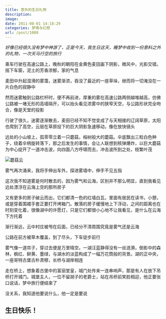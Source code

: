 ```yaml
---
title: 意外的生日礼物
description: 
image: 
date: 2011-08-01 14:18:29
categories: 梦境与幻想
url: /post/1088
---
```


_好像已经很久没有梦中神游了，正是今天，我生日这天，睡梦中收到一份意料之外的礼物，一次天马行空的旅行_

乘车行驶在高速公路上，晚秋的朝阳在金黄色麦田画下阴影，微风中，光影交错。摇下车窗，泥土的芳香浓郁，家的气息

麦田中升起湿滑的雾霭，迷雾渐浓，吞没了最近的一座草垛，继而将一切淹没在一片白色的寂静中

然而迷雾触到公路栏杆时，便不再前进，厚重的雾在高速公路两侧越堆越高，仿佛公路被一堵无形的高墙隔开，可以抬头看见浓雾中的狭窄天空，与公路形状完全吻合，像是天堂的投影

行驶了很久，迷雾逐渐散去，麦田已经不知不觉变成了与天相接的辽阔草原，太阳也爬到了高空，云层在草原投下的巨大阴影急速移动，像在放快镜头

远处的小山坡上，孤零零立着一只蘑菇，榕树般大的蘑菇。伞底飘出三粒白色种子，绕着伞柄旋转落下，那之后发生的事情，会让人联想到核弹爆炸，以巨大蘑菇为中心绽开了一道冲击波，向四面八方呼啸而去，冲击波所到之处，枝繁叶茂

![](https://storage.fleek-internal.com/0a3a8890-e65e-47ce-93d7-0442b9209d38-bucket/blog/posts/2011-08/08-01/1.jpg "蘑菇云")

雾气再次涌来，我将手伸出车外，探进雾墙中，伸手不见五指

这次我不知道雾是何时散去的，因为雾气和云海，区别并不那么明显，直到我看见远处漂浮在云海上空的那所房子

又有更多的房子破云而出，它们都清一色的红墙白瓦，里面有居民在读书，小憩，或是穿着围裙手套正要打开烤箱门。散落的房子缓慢地上下浮动，之间的距离也在时刻变化着，很像湖中的许愿灯，只是它们都很小心地不让我看见，是什么在云海下方托着

渐行渐远，云中村庄被甩在后面，已经分不清周围究竟是雾气还是云海

公路在前方被草木覆盖，到了尽头，下车徒步前行

雾气像一道帘子，穿过去便是万里晴空。一湖汪蓝静得没有一丝涟漪，倒影中的森林，枫红、鲜黄、墨绿，与湖水的淡蓝构成了一幅万花筒般的背景。湖的正中央，一座哥特古堡古朴肃穆，长桥与湖岸相连

走在桥上，想象着古堡中的富丽堂皇，城门处传来一连串响声，那是有人在放下吊桥打开城门。城堡主人，一位不留胡子的老爵士，站在吊桥前笑脸相迎，他正要张口说话，梦中旅行便结束了

没关系，我知道他要说什么，他一定是要说

## 生日快乐！